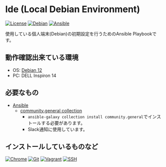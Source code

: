 # lde (Local Debian Environment)

[![License](https://img.shields.io/badge/License-Apache_2.0-blue.svg?logo=Apache)](/LICENSE)
[![Debian](https://img.shields.io/badge/OS-Debian_12-red.svg?logo=Debian)](https://www.debian.or.jp/)
[![Ansible](https://img.shields.io/badge/-Ansible-red.svg?logo=Ansible)](https://www.ansible.com/)

使用している個人端末(Debian)の初期設定を行うためのAnsible Playbookです。

## 動作確認出来ている環境

* OS: [Debian 12](https://www.debian.or.jp/)
* PC: DELL Inspiron 14

## 必要なもの

* [Ansible](https://www.ansible.com/)
  * [community.general collection](https://docs.ansible.com/ansible/latest/collections/community/general/slack_module.html)
    * ```ansible-galaxy collection install community.general```でインストールする必要があります。
    * Slack通知に使用しています。

## インストールしているものなど

[![Chrome](https://img.shields.io/badge/-Chrome-blue.svg?logo=Chrome)](https://www.google.com/intl/ja_jp/chrome/)
[![Git](https://img.shields.io/badge/-Git-blue.svg?logo=Git)](https://git-scm.com/)
[![Vagrant](https://img.shields.io/badge/-Vagrant-blue.svg?logo=Vagrant)](https://www.vagrantup.com/)
[![SSH](https://img.shields.io/badge/-SSH-blue.svg?logo=SSH)](https://wiki.debian.org/SSH)
